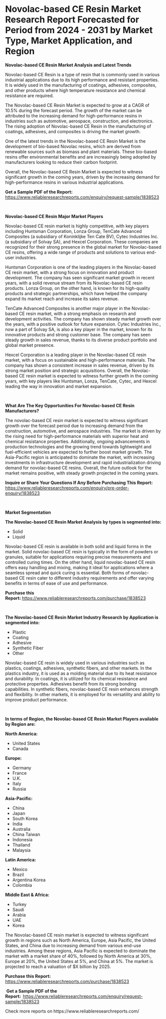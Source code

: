 <p><h1>Novolac-based CE Resin Market Research Report Forecasted for Period from 2024 -  2031 by Market Type, Market Application, and Region</h1></p><p><strong>Novolac-based CE Resin Market Analysis and Latest Trends</strong></p>
<p><p>Novolac-based CE Resin is a type of resin that is commonly used in various industrial applications due to its high performance and resistant properties. It is widely used in the manufacturing of coatings, adhesives, composites, and other products where high temperature resistance and chemical resistance are required.</p><p>The Novolac-based CE Resin Market is expected to grow at a CAGR of 10.5% during the forecast period. The growth of the market can be attributed to the increasing demand for high-performance resins in industries such as automotive, aerospace, construction, and electronics. The rising adoption of Novolac-based CE Resin in the manufacturing of coatings, adhesives, and composites is driving the market growth.</p><p>One of the latest trends in the Novolac-based CE Resin Market is the development of bio-based Novolac resins, which are derived from renewable sources such as biomass and plant materials. These bio-based resins offer environmental benefits and are increasingly being adopted by manufacturers looking to reduce their carbon footprint.</p><p>Overall, the Novolac-based CE Resin Market is expected to witness significant growth in the coming years, driven by the increasing demand for high-performance resins in various industrial applications.</p></p>
<p><strong>Get a Sample PDF of the Report:&nbsp;</strong> <a href="https://www.reliableresearchreports.com/enquiry/request-sample/1838523">https://www.reliableresearchreports.com/enquiry/request-sample/1838523</a></p>
<p>&nbsp;</p>
<p><strong>Novolac-based CE Resin Major Market Players</strong></p>
<p><p>Novolac-based CE resin market is highly competitive, with key players including Huntsman Corporation, Lonza Group, TenCate Advanced Composites (a subsidiary of Koninklijke Ten Cate BV), Cytec Industries Inc. (a subsidiary of Solvay SA), and Hexcel Corporation. These companies are recognized for their strong presence in the global market for Novolac-based CE resins, offering a wide range of products and solutions to various end-user industries.</p><p>Huntsman Corporation is one of the leading players in the Novolac-based CE resin market, with a strong focus on innovation and product development. The company has seen significant market growth in recent years, with a solid revenue stream from its Novolac-based CE resin products. Lonza Group, on the other hand, is known for its high-quality products and strategic partnerships, which have helped the company expand its market reach and increase its sales revenue.</p><p>TenCate Advanced Composites is another major player in the Novolac-based CE resin market, with a strong emphasis on research and development activities. The company has shown steady market growth over the years, with a positive outlook for future expansion. Cytec Industries Inc., now a part of Solvay SA, is also a key player in the market, known for its innovative products and strong customer base. The company has seen steady growth in sales revenue, thanks to its diverse product portfolio and global market presence.</p><p>Hexcel Corporation is a leading player in the Novolac-based CE resin market, with a focus on sustainable and high-performance materials. The company has shown a consistent increase in sales revenue, driven by its strong market position and strategic acquisitions. Overall, the Novolac-based CE resin market is expected to witness further growth in the coming years, with key players like Huntsman, Lonza, TenCate, Cytec, and Hexcel leading the way in innovation and market expansion.</p></p>
<p>&nbsp;</p>
<p><strong>What Are The Key Opportunities For Novolac-based CE Resin Manufacturers?</strong></p>
<p><p>The novolac-based CE resin market is expected to witness significant growth over the forecast period due to increasing demand from the construction, automotive, and aerospace industries. The market is driven by the rising need for high-performance materials with superior heat and chemical resistance properties. Additionally, ongoing advancements in production technologies and the growing trend towards lightweight and fuel-efficient vehicles are expected to further boost market growth. The Asia-Pacific region is anticipated to dominate the market, with increasing investments in infrastructure development and rapid industrialization driving demand for novolac-based CE resins. Overall, the future outlook for the market remains positive, with steady growth projected in the coming years.</p></p>
<p><strong>Inquire or Share Your Questions If Any Before Purchasing This Report:</strong> <a href="https://www.reliableresearchreports.com/enquiry/pre-order-enquiry/1838523">https://www.reliableresearchreports.com/enquiry/pre-order-enquiry/1838523</a></p>
<p>&nbsp;</p>
<p><strong>Market Segmentation</strong></p>
<p><strong>The Novolac-based CE Resin Market Analysis by types is segmented into:</strong></p>
<p><ul><li>Solid</li><li>Liquid</li></ul></p>
<p><p>Novolac-based CE resin is available in both solid and liquid forms in the market. Solid novolac-based CE resin is typically in the form of powders or granules, suitable for applications requiring precise measurements and controlled curing times. On the other hand, liquid novolac-based CE resin offers easy handling and mixing, making it ideal for applications where a seamless spread and quick curing is essential. Both forms of novolac-based CE resin cater to different industry requirements and offer varying benefits in terms of ease of use and performance.</p></p>
<p><strong>Purchase this Report:&nbsp;</strong><a href="https://www.reliableresearchreports.com/purchase/1838523">https://www.reliableresearchreports.com/purchase/1838523</a></p>
<p>&nbsp;</p>
<p><strong>The Novolac-based CE Resin Market Industry Research by Application is segmented into:</strong></p>
<p><ul><li>Plastic</li><li>Coating</li><li>Adhesive</li><li>Synthetic Fiber</li><li>Other</li></ul></p>
<p><p>Novolac-based CE resin is widely used in various industries such as plastics, coatings, adhesives, synthetic fibers, and other markets. In the plastics industry, it is used as a molding material due to its heat resistance and durability. In coatings, it is utilized for its chemical resistance and protective properties. Adhesives benefit from its strong bonding capabilities. In synthetic fibers, novolac-based CE resin enhances strength and flexibility. In other markets, it is employed for its versatility and ability to improve product performance.</p></p>
<p>&nbsp;</p>
<p><strong>In terms of Region, the Novolac-based CE Resin Market Players available by Region are:</strong></p>
<p>
    <p> <strong> North America: </strong>
        <ul>
            <li>United States</li>
            <li>Canada</li>
        </ul>
        </p> 
    <p> <strong> Europe: </strong>
        <ul>
            <li>Germany</li>
            <li>France</li>
            <li>U.K.</li>
            <li>Italy</li>
            <li>Russia</li>
        </ul>
        </p> 
    <p> <strong> Asia-Pacific: </strong>
        <ul>
            <li>China</li>
            <li>Japan</li>
            <li>South Korea</li>
            <li>India</li>
            <li>Australia</li>
            <li>China Taiwan</li>
            <li>Indonesia</li>
            <li>Thailand</li>
            <li>Malaysia</li>
        </ul>
        </p> 
    <p> <strong> Latin America: </strong>
        <ul>
            <li>Mexico</li>
            <li>Brazil</li>
            <li>Argentina Korea</li>
            <li>Colombia</li>
        </ul>
        </p> 
    <p> <strong> Middle East & Africa: </strong>
        <ul>
            <li>Turkey</li>
            <li>Saudi</li>
            <li>Arabia</li>
            <li>UAE</li>
            <li>Korea</li>
        </ul>
    </p>
    </p>
<p><p>The Novolac-based CE resin market is expected to witness significant growth in regions such as North America, Europe, Asia Pacific, the United States, and China due to increasing demand from various end-use industries. Among these regions, Asia Pacific is expected to dominate the market with a market share of 40%, followed by North America at 30%, Europe at 20%, the United States at 5%, and China at 5%. The market is projected to reach a valuation of $X billion by 2025.</p></p>
<p><strong>Purchase this Report: </strong><a href="https://www.reliableresearchreports.com/purchase/1838523">https://www.reliableresearchreports.com/purchase/1838523</a></p>
<p>&nbsp;<strong>Get a Sample PDF of the Report:&nbsp;&nbsp;</strong><a href="https://www.reliableresearchreports.com/enquiry/request-sample/1838523">https://www.reliableresearchreports.com/enquiry/request-sample/1838523</a></p>
<p><strong></strong></p>
<p>Check more reports on https://www.reliableresearchreports.com/</p>